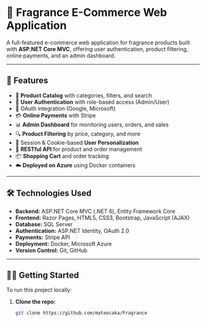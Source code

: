 # 🌸 Fragrance E-Commerce Web Application

A full-featured e-commerce web application for fragrance products built with **ASP.NET Core MVC**, offering user authentication, product filtering, online payments, and an admin dashboard.

---

## 🚀 Features

- 🛒 **Product Catalog** with categories, filters, and search
- 👤 **User Authentication** with role-based access (Admin/User)
- 🔐 OAuth integration (Google, Microsoft)
- 💳 **Online Payments** with Stripe
- 📊 **Admin Dashboard** for monitoring users, orders, and sales
- 🔍 **Product Filtering** by price, category, and more
- 🧠 Session & Cookie-based **User Personalization**
- 🔧 **RESTful API** for product and order management
- 📦 **Shopping Cart** and order tracking
- ☁️ **Deployed on Azure** using Docker containers

---

## 🛠️ Technologies Used

- **Backend:** ASP.NET Core MVC (.NET 6), Entity Framework Core
- **Frontend:** Razor Pages, HTML5, CSS3, Bootstrap, JavaScript (AJAX)
- **Database:** SQL Server
- **Authentication:** ASP.NET Identity, OAuth 2.0
- **Payments:** Stripe API
- **Deployment:** Docker, Microsoft Azure
- **Version Control:** Git, GitHub

---

## 🧑‍💻 Getting Started

To run this project locally:

1. **Clone the repo:**
   ```bash
   git clone https://github.com/mateocaka/Fragrance
